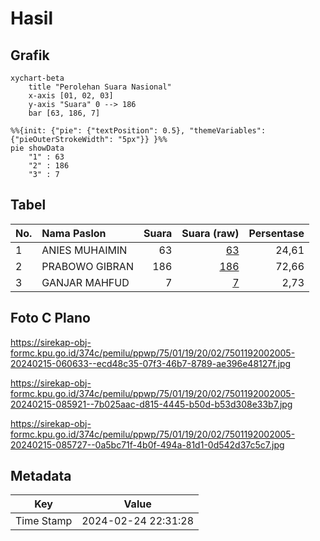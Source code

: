 # Hasil

## Grafik

```mermaid
xychart-beta
    title "Perolehan Suara Nasional"
    x-axis [01, 02, 03]
    y-axis "Suara" 0 --> 186
    bar [63, 186, 7]
```

```mermaid
%%{init: {"pie": {"textPosition": 0.5}, "themeVariables": {"pieOuterStrokeWidth": "5px"}} }%%
pie showData
    "1" : 63
    "2" : 186
    "3" : 7
```

## Tabel

| No. | Nama Paslon    | Suara | Suara (raw) | Persentase |
|:--- |:-------------- | -----:| -----------:| ----------:|
| 1   | ANIES MUHAIMIN | 63    | [63][p-1]   | 24,61      |
| 2   | PRABOWO GIBRAN | 186   | [186][p-2]  | 72,66      |
| 3   | GANJAR MAHFUD  | 7     | [7][p-3]    | 2,73       |


[p-1]: https://github.com/gigit-pemilu/pemilu-2024/blob/main/pilpres/hitung-suara/sub/75-gorontalo/sub/01-gorontalo/sub/19-tabongo/sub/2002-tabongo-barat/sub/005-tps/sub/paslon-1.txt
[p-2]: https://github.com/gigit-pemilu/pemilu-2024/blob/main/pilpres/hitung-suara/sub/75-gorontalo/sub/01-gorontalo/sub/19-tabongo/sub/2002-tabongo-barat/sub/005-tps/sub/paslon-2.txt
[p-3]: https://github.com/gigit-pemilu/pemilu-2024/blob/main/pilpres/hitung-suara/sub/75-gorontalo/sub/01-gorontalo/sub/19-tabongo/sub/2002-tabongo-barat/sub/005-tps/sub/paslon-3.txt

## Foto C Plano

https://sirekap-obj-formc.kpu.go.id/374c/pemilu/ppwp/75/01/19/20/02/7501192002005-20240215-060633--ecd48c35-07f3-46b7-8789-ae396e48127f.jpg

https://sirekap-obj-formc.kpu.go.id/374c/pemilu/ppwp/75/01/19/20/02/7501192002005-20240215-085921--7b025aac-d815-4445-b50d-b53d308e33b7.jpg

https://sirekap-obj-formc.kpu.go.id/374c/pemilu/ppwp/75/01/19/20/02/7501192002005-20240215-085727--0a5bc71f-4b0f-494a-81d1-0d542d37c5c7.jpg


## Metadata

| Key        | Value               |
| ---------- | ------------------- |
| Time Stamp | 2024-02-24 22:31:28 |




